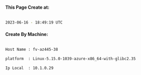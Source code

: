 
   
#### This Page Create at:

```bash

2023-06-16 - 18:49:19 UTC

```

#### Create By Machine:

```bash

Host Name : fv-az445-38

platform  : Linux-5.15.0-1039-azure-x86_64-with-glibc2.35

Ip Local  : 10.1.0.29

```

